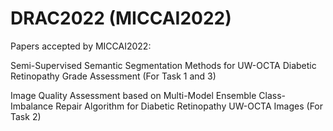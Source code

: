 # DRAC2022 (MICCAI2022)

Papers accepted by MICCAI2022:

Semi-Supervised Semantic Segmentation Methods for UW-OCTA Diabetic Retinopathy Grade Assessment (For Task 1 and 3)

Image Quality Assessment based on Multi-Model Ensemble Class-Imbalance Repair Algorithm for Diabetic Retinopathy UW-OCTA Images (For Task 2)

